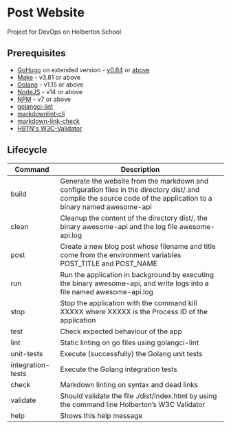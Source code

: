 # Post Website

Project for DevOps on Holberton School

## Prerequisites

* [GoHugo](https://gohugo.io/) on extended version - [v0.84](https://github.com/gohugoio/hugo/releases/tag/v0.84.0) or [above](https://github.com/gohugoio/hugo/releases)
* [Make](https://www.gnu.org/software/make/) - v3.81 or above
* [Golang](https://go.dev/) - v1.15 or above
* [NodeJS](https://nodejs.org/en) - v14 or above
* [NPM](https://www.npmjs.com/) - v7 or above
* [golangci-lint](https://golangci-lint.run/)
* [markdownlint-cli](https://github.com/igorshubovych/markdownlint-cli)
* [markdown-link-check](https://www.npmjs.com/package/markdown-link-check)
* [HBTN's W3C-Validator](https://github.com/hs-hq/W3C-Validator)

## Lifecycle

| Command | Description |
| ------- | ----------- |
| build   | Generate the website from the markdown and configuration files in the directory dist/ and compile the source code of the application to a binary named awesome-api |
| clean   | Cleanup the content of the directory dist/, the binary awesome-api and the log file awesome-api.log |
| post    | Create a new blog post whose filename and title come from the environment variables POST_TITLE and POST_NAME |
| run     | Run the application in background by executing the binary awesome-api, and write logs into a file named awesome-api.log |
| stop    | Stop the application with the command kill XXXXX where XXXXX is the Process ID of the application |
| test    | Check expected behaviour of the app |
| lint    | Static linting on go files using golangci-lint |
| unit-tests | Execute (successfully) the Golang unit tests |
| integration-tests | Execute the Golang integration tests |
| check   | Markdown linting on syntax and dead links |
| validate | Should validate the file ./dist/index.html by using the command line Holberton’s W3C Validator |
| help    | Shows this help message |
